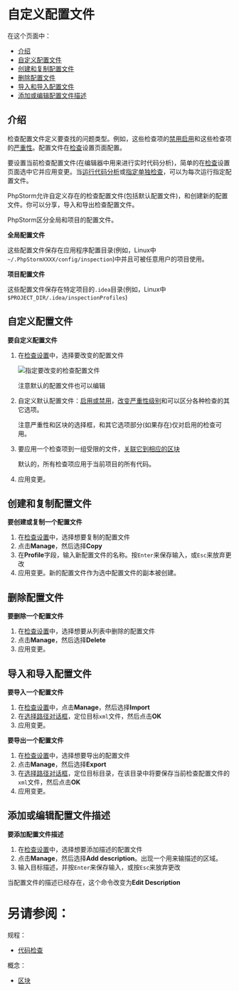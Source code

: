 # 自定义配置文件


在这个页面中：

* [介绍](#介绍)
* [自定义配置文件](#自定义配置文件)
* [创建和复制配置文件](#创建和复制配置文件)
* [删除配置文件](#删除配置文件)
* [导入和导入配置文件](#导入和导入配置文件)
* [添加或编辑配置文件描述](#添加或编辑配置文件描述)


## <span id='介绍'>介绍</span>

检查配置文件定义要查找的问题类型。例如，这些检查项的[禁用启用](/如何使用/常规指南/代码检查/禁用和启用检查.md)和这些检查项的[严重性](/如何使用/常规指南/代码检查/配置检查严重性.md)。配置文件在[检查](/参考/设置参数对话框/编辑器/检查.md)设置页面配置。

要设置当前检查配置文件(在编辑器中用来进行实时代码分析)，简单的在[检查](/参考/设置参数对话框/编辑器/检查.md)设置页面选中它并应用变更。当[运行代码分析](/如何使用/常规指南/代码检查/运行检查.md)或[指定单独检查](/如何使用/常规指南/代码检查/通过名称运行检查.md)，可以为每次运行指定配置文件。

PhpStorm允许自定义存在的检查配置文件(包括默认配置文件)，和创建新的配置文件。你可以分享，导入和导出检查配置文件。

PhpStorm区分全局和项目的配置文件。

**全局配置文件**

这些配置文件保存在应用程序配置目录(例如，Linux中`~/.PhpStormXXXX/config/inspection`)中并且可被任意用户的项目使用。

**项目配置文件**

这些配置文件保存在特定项目的`.idea`目录(例如，Linux中`$PROJECT_DIR/.idea/inspectionProfiles`)


## <span id='自定义配置文件'>自定义配置文件</span>

**要自定义配置文件**

1. 在[检查设置](/如何使用/常规指南/代码检查/访问检查设置.md)中，选择要改变的配置文件

    ![指定要改变的检查配置文件](http://image.jellychen.cn/uploads/2016/11/select_profile.png)
    
    注意默认的配置文件也可以编辑
    
2. 自定义默认配置文件：[启用或禁用](/如何使用/常规指南/代码检查/禁用和启用检查.md)，[改变严重性级别](/如何使用/常规指南/代码检查/配置检查严重性.md)和可以区分各种检查的其它选项。
    
    注意严重性和区块的选择框，和其它选项部分(如果存在)仅对启用的检查可用。
    
3. 要应用一个检查项到一组受限的文件，[关联它到相应的区块](/如何使用/常规指南/代码检查/改变区块顺序.md)
    
    默认的，所有检查项应用于当前项目的所有代码。
    
4. 应用变更。


## <span id='创建和复制配置文件'>创建和复制配置文件</span>

**要创建或复制一个配置文件**

1. 在[检查设置](/如何使用/常规指南/代码检查/访问检查设置.md)中，选择想要复制的配置文件
2. 点击**Manage**，然后选择**Copy**
3. 在**Profile**字段，输入新配置文件的名称。按`Enter`来保存输入，或`Esc`来放弃更改
4. 应用变更。新的配置文件作为选中配置文件的副本被创建。


## <span id='删除配置文件'>删除配置文件</span>

**要删除一个配置文件**

1. 在[检查设置](/如何使用/常规指南/代码检查/访问检查设置.md)中，选择想要从列表中删除的配置文件
2. 点击**Manage**，然后选择**Delete**
3. 应用变更。


## <span id='导入和导入配置文件'>导入和导入配置文件</span>

**要导入一个配置文件**

1. 在[检查设置](/如何使用/常规指南/代码检查/访问检查设置.md)中，点击**Manage**，然后选择**Import**
2. 在[选择路径对话框](/参考/对话框/选择路径对话框.md)，定位目标`xml`文件，然后点击**OK**
3. 应用变更。

**要导出一个配置文件**

1. 在[检查设置](/如何使用/常规指南/代码检查/访问检查设置.md)中，选择想要导出的配置文件
2. 点击**Manage**，然后选择**Export**
3. 在[选择路径对话框](/参考/对话框/选择路径对话框.md)，定位目标目录，在该目录中将要保存当前检查配置文件的`xml`文件，然后点击**OK**
4. 应用变更。


## <span id='添加或编辑配置文件描述'>添加或编辑配置文件描述</span>

**要添加配置文件描述**

1. 在[检查设置](/如何使用/常规指南/代码检查/访问检查设置.md)中，选择想要添加描述的配置文件
2. 点击**Manage**，然后选择**Add description**。出现一个用来输描述的区域。
3. 输入目标描述，并按`Enter`来保存输入，或按`Esc`来放弃更改


当配置文件的描述已经存在，这个命令改变为**Edit Description**



# 另请参阅：

规程：

* [代码检查](/如何使用/常规指南/代码检查/README.md  )

概念：

* [区块](/参考/要点/区块.md)